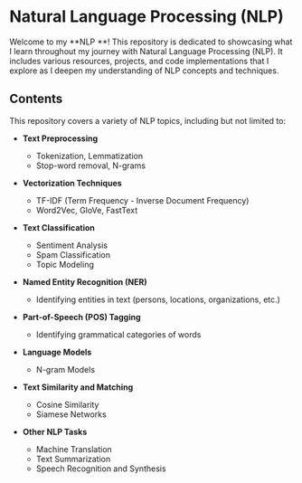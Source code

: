 # Natural Language Processing (NLP)

Welcome to my **NLP **! This repository is dedicated to showcasing what I learn throughout my journey with Natural Language Processing (NLP). It includes various resources, projects, and code implementations that I explore as I deepen my understanding of NLP concepts and techniques.

## Contents

This repository covers a variety of NLP topics, including but not limited to:

- **Text Preprocessing**  
  - Tokenization, Lemmatization  
  - Stop-word removal, N-grams

- **Vectorization Techniques**  
  - TF-IDF (Term Frequency - Inverse Document Frequency)  
  - Word2Vec, GloVe, FastText  
    

- **Text Classification**  
  - Sentiment Analysis  
  - Spam Classification  
  - Topic Modeling

- **Named Entity Recognition (NER)**  
  - Identifying entities in text (persons, locations, organizations, etc.)

- **Part-of-Speech (POS) Tagging**  
  - Identifying grammatical categories of words

- **Language Models**  
  - N-gram Models  
    

- **Text Similarity and Matching**  
  - Cosine Similarity  
  - Siamese Networks

- **Other NLP Tasks**  
  - Machine Translation  
  - Text Summarization  
  - Speech Recognition and Synthesis

